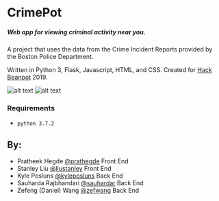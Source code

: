 # CrimePot

##### Web app for viewing criminal activity near you.

A project that uses the data from the Crime Incident Reports provided by the Boston Police Department.

Written in Python 3, Flask, Javascript, HTML, and CSS. Created for [Hack Beanpot](https://hackbeanpot.com/) 2019.

![alt text](https://i.imgur.com/D9MfoGH.png)
![alt text](https://i.imgur.com/bUgYiW4.png)

### Requirements
* `python 3.7.2`

## By:
- Pratheek Hegde [@prathegde](https://github.com/prathegde) Front End
- Stanley Liu [@liustanley](https://github.com/liustanley) Front End
- Kyle Posluns [@kyleposluns](https://github.com/kyleposluns) Back End
- Sauharda Rajbhandari [@sauhardar](https://github.com/sauhardar) Back End
- Zefeng (Daniel) Wang [@zefwang](https://github.com/zefwang) Back End
